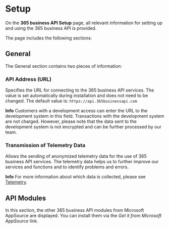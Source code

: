 # Setup

On the **365 business API Setup** page, all relevant information for setting up and using the 365 business API is provided.

The page includes the following sections:

## General

The General section contains two pieces of information:

### API Address (URL)

Specifies the URL for connecting to the 365 business API services. The value is set automatically during installation and does not need to be changed.
The default value is: `https://api.365businessapi.com`

<div class="alert alert-info">
    <i class="fa-duotone fa-solid fa-circle-info fa-xl"></i>
    <strong>Info</strong> Customers with a development access can enter the URL to the development system in this field. Transactions with the development system are not charged. However, please note that the data sent to the development system is not encrypted and can be further processed by our team.
</div>

### Transmission of Telemetry Data
Allows the sending of anonymized telemetry data for the use of 365 business API services. The telemetry data helps us to further improve our services and functions and to identify problems and errors.

<div class="alert alert-info">
    <i class="fa-duotone fa-solid fa-circle-info fa-xl"></i>
    <strong>Info</strong> For more information about which data is collected, please see <a href="telemetry-data.md">Telemetry</a>.
</div>

## API Modules
In this section, the other 365 business API modules from Microsoft AppSource are displayed. You can install them via the *Get it from Microsoft AppSource* link.